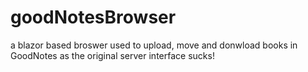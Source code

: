 # goodNotesBrowser
a blazor based broswer used to upload, move and donwload books in GoodNotes as the original server interface sucks!
